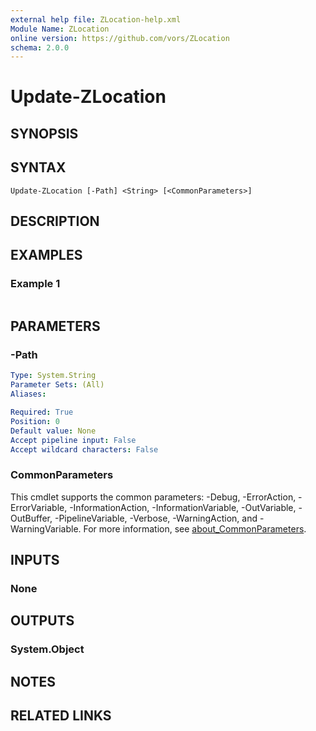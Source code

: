 ```yaml
---
external help file: ZLocation-help.xml
Module Name: ZLocation
online version: https://github.com/vors/ZLocation
schema: 2.0.0
---
```


# Update-ZLocation

## SYNOPSIS


## SYNTAX

```
Update-ZLocation [-Path] <String> [<CommonParameters>]
```

## DESCRIPTION


## EXAMPLES

### Example 1
```powershell

```



## PARAMETERS

### -Path


```yaml
Type: System.String
Parameter Sets: (All)
Aliases:

Required: True
Position: 0
Default value: None
Accept pipeline input: False
Accept wildcard characters: False
```

### CommonParameters
This cmdlet supports the common parameters: -Debug, -ErrorAction, -ErrorVariable, -InformationAction, -InformationVariable, -OutVariable, -OutBuffer, -PipelineVariable, -Verbose, -WarningAction, and -WarningVariable. For more information, see [about_CommonParameters](http://go.microsoft.com/fwlink/?LinkID=113216).

## INPUTS

### None

## OUTPUTS

### System.Object
## NOTES

## RELATED LINKS
